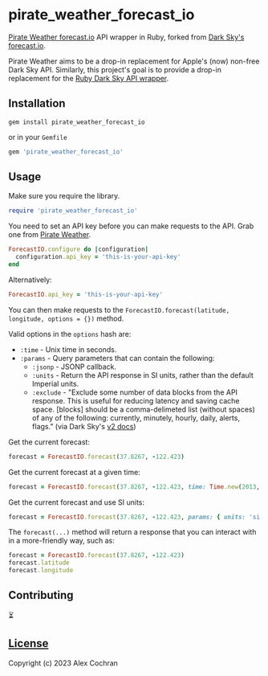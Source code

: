 # pirate_weather_forecast_io

[Pirate Weather forecast.io](https://pirateweather.net/en/latest/) API wrapper in Ruby, forked from
[Dark Sky's forecast.io](https://github.com/darkskyapp/forecast-ruby).

Pirate Weather aims to be a drop-in replacement for Apple's (now) non-free Dark Sky API. Similarly, this
project's goal is to provide a drop-in replacement for the [Ruby Dark Sky API wrapper](https://github.com/darkskyapp/forecast-ruby).

## Installation

`gem install pirate_weather_forecast_io`

or in your `Gemfile`

```ruby
gem 'pirate_weather_forecast_io'
```

## Usage

Make sure you require the library.

```ruby
require 'pirate_weather_forecast_io'
```

You need to set an API key before you can make requests to the API. Grab one from
[Pirate Weather](https://pirateweather.net/en/latest/).

```ruby
ForecastIO.configure do |configuration|
  configuration.api_key = 'this-is-your-api-key'
end
```

Alternatively:

```ruby
ForecastIO.api_key = 'this-is-your-api-key'
```

You can then make requests to the `ForecastIO.forecast(latitude, longitude, options = {})` method.

Valid options in the `options` hash are:

* `:time` - Unix time in seconds.
* `:params` - Query parameters that can contain the following:
  * `:jsonp` - JSONP callback.
  * `:units` - Return the API response in SI units, rather than the default Imperial units.
  * `:exclude` - "Exclude some number of data blocks from the API response. This is useful for reducing latency and saving cache space. [blocks] should be a comma-delimeted list (without spaces) of any of the following: currently, minutely, hourly, daily, alerts, flags." (via Dark Sky's [v2 docs](https://developer.forecast.io/docs/v2#changelog))

Get the current forecast:

```ruby
forecast = ForecastIO.forecast(37.8267, -122.423)
```

Get the current forecast at a given time:

```ruby
forecast = ForecastIO.forecast(37.8267, -122.423, time: Time.new(2013, 3, 11).to_i)
```

Get the current forecast and use SI units:

```ruby
forecast = ForecastIO.forecast(37.8267, -122.423, params: { units: 'si' })
```

The `forecast(...)` method will return a response that you can interact with in a more-friendly way, such as:

```ruby
forecast = ForecastIO.forecast(37.8267, -122.423)
forecast.latitude
forecast.longitude
```

## Contributing

⏳

## [License](./LICENSE)

Copyright (c) 2023 Alex Cochran
